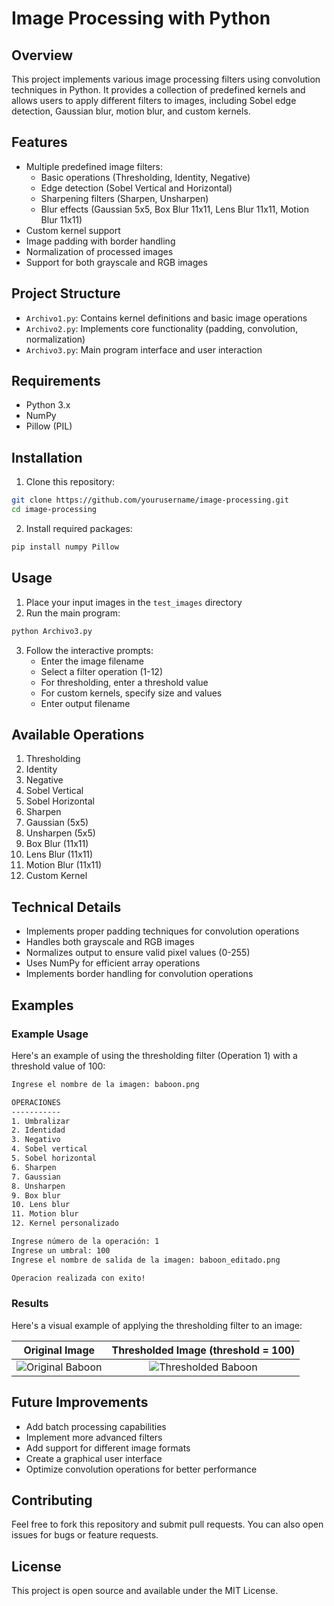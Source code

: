 # Image Processing with Python

## Overview
This project implements various image processing filters using convolution techniques in Python. It provides a collection of predefined kernels and allows users to apply different filters to images, including Sobel edge detection, Gaussian blur, motion blur, and custom kernels.

## Features
- Multiple predefined image filters:
  - Basic operations (Thresholding, Identity, Negative)
  - Edge detection (Sobel Vertical and Horizontal)
  - Sharpening filters (Sharpen, Unsharpen)
  - Blur effects (Gaussian 5x5, Box Blur 11x11, Lens Blur 11x11, Motion Blur 11x11)
- Custom kernel support
- Image padding with border handling
- Normalization of processed images
- Support for both grayscale and RGB images

## Project Structure
- `Archivo1.py`: Contains kernel definitions and basic image operations
- `Archivo2.py`: Implements core functionality (padding, convolution, normalization)
- `Archivo3.py`: Main program interface and user interaction

## Requirements
- Python 3.x
- NumPy
- Pillow (PIL)

## Installation
1. Clone this repository:
```bash
git clone https://github.com/yourusername/image-processing.git
cd image-processing
```

2. Install required packages:
```bash
pip install numpy Pillow
```

## Usage
1. Place your input images in the `test_images` directory
2. Run the main program:
```bash
python Archivo3.py
```
3. Follow the interactive prompts:
   - Enter the image filename
   - Select a filter operation (1-12)
   - For thresholding, enter a threshold value
   - For custom kernels, specify size and values
   - Enter output filename

## Available Operations
1. Thresholding
2. Identity
3. Negative
4. Sobel Vertical
5. Sobel Horizontal
6. Sharpen
7. Gaussian (5x5)
8. Unsharpen (5x5)
9. Box Blur (11x11)
10. Lens Blur (11x11)
11. Motion Blur (11x11)
12. Custom Kernel

## Technical Details
- Implements proper padding techniques for convolution operations
- Handles both grayscale and RGB images
- Normalizes output to ensure valid pixel values (0-255)
- Uses NumPy for efficient array operations
- Implements border handling for convolution operations

## Examples

### Example Usage
Here's an example of using the thresholding filter (Operation 1) with a threshold value of 100:

```bash
Ingrese el nombre de la imagen: baboon.png

OPERACIONES
-----------
1. Umbralizar
2. Identidad
3. Negativo
4. Sobel vertical
5. Sobel horizontal
6. Sharpen
7. Gaussian
8. Unsharpen
9. Box blur
10. Lens blur
11. Motion blur
12. Kernel personalizado

Ingrese número de la operación: 1
Ingrese un umbral: 100
Ingrese el nombre de salida de la imagen: baboon_editado.png

Operacion realizada con exito!
```

### Results
Here's a visual example of applying the thresholding filter to an image:

Original Image | Thresholded Image (threshold = 100)
:-------------------------:|:-------------------------:
![Original Baboon](images/baboon.png) | ![Thresholded Baboon](images/baboon_editado.png)

## Future Improvements
- Add batch processing capabilities
- Implement more advanced filters
- Add support for different image formats
- Create a graphical user interface
- Optimize convolution operations for better performance

## Contributing
Feel free to fork this repository and submit pull requests. You can also open issues for bugs or feature requests.

## License
This project is open source and available under the MIT License.
